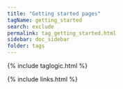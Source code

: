 ```yaml
---
title: "Getting started pages"
tagName: getting_started
search: exclude
permalink: tag_getting_started.html
sidebar: doc_sidebar
folder: tags
---
```

{% include taglogic.html %}

{% include links.html %}
